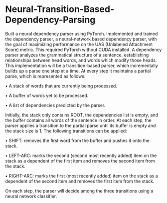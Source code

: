 # Neural-Transition-Based-Dependency-Parsing
Built a neural dependency parser using PyTorch. Implemented and trained the
dependency parser, a neural-network based dependency parser, with the goal of maximizing
performance on the UAS (Unlabeled Attachment Score) metric.
This required PyTorch without CUDA installed. 
A dependency parser analyzes the grammatical structure of a sentence, establishing relationships between head
words, and words which modify those heads. This implementation will be a transition-based parser, which incrementally
builds up a parse one step at a time. At every step it maintains a partial parse, which is represented as
follows:

• A stack of words that are currently being processed.

• A buffer of words yet to be processed.

• A list of dependencies predicted by the parser.

Initially, the stack only contains ROOT, the dependencies list is empty, and the buffer contains all words of the
sentence in order. At each step, the parser applies a transition to the partial parse until its buffer is empty and the
stack size is 1. The following transitions can be applied:

• SHIFT: removes the first word from the buffer and pushes it onto the stack.

• LEFT-ARC: marks the second (second most recently added) item on the stack as a dependent of the first item
and removes the second item from the stack.

• RIGHT-ARC: marks the first (most recently added) item on the stack as a dependent of the second item and
removes the first item from the stack.

On each step, the parser will decide among the three transitions using a neural network classifier.
